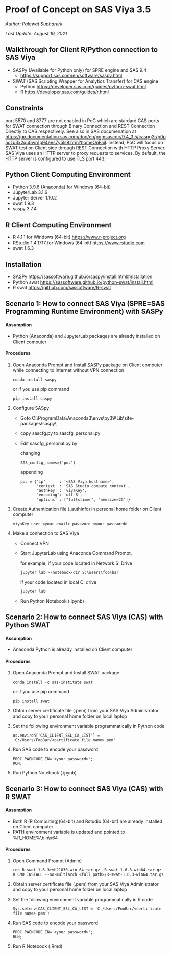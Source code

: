 # Proof of Concept on SAS Viya 3.5
_Author: Palawat Supharerk_

_Last Update: August 19, 2021_
## Walkthrough for Client R/Python connection to SAS Viya
- SASPy (Available for Python only) for SPRE engine and SAS 9.4
  - https://support.sas.com/en/software/saspy.html
- SWAT (SAS Scripting Wrapper for Analytics Transfer) for CAS engine
  - Python https://developer.sas.com/guides/python-swat.html
  - R https://developer.sas.com/guides/r.html
## Constraints
port 5570 and 8777 are not enabled in PoC which are stardard CAS ports for SWAT connection through Binary Connection and REST Connection Directly to CAS respectively. See also in SAS documenation at https://go.documentation.sas.com/doc/en/pgmsascdc/9.4_3.5/caspg3r/p0paczu3x2qu0wn1p94ees7y5ls8.htm?homeOnFail. Instead, PoC will focus on SWAT test on Client side through REST Connection with HTTP Proxy Server. SAS Viya uses an HTTP server to proxy requests to services. By default, the HTTP server is configured to use TLS port 443. 
## Python Client Computing Environment
- Python 3.9.6 (Anaconda) for Windows (64-bit)
- JupyterLab 3.1.6
- Jupyter Server 1.10.2
- swat 1.9.3
- saspy 3.7.4

## R Client Computing Environment
- R 4.1.1 for Windows (64-bit) https://www.r-project.org
- RStudio 1.4.1717 for Windows (64-bit) https://www.rstudio.com
- swat 1.6.3

## Installation
- SASPy https://sassoftware.github.io/saspy/install.html#installation
- Python swat https://sassoftware.github.io/python-swat/install.html
- R swat https://github.com/sassoftware/R-swat

## Scenario 1: How to connect SAS Viya (SPRE=SAS Programming Runtime Environment) with SASPy
#### Assumption
   - Python (Anaconda) and JupyterLab packages are already installed on Client computer
#### Procedures
1. Open Anaconda Prompt and Install SASPy package on Client computer while connecting to Internet without VPN connection
   ```
   conda install saspy
   ```
   or if you use pip command
   ```
   pip install saspy
   ```
3. Configure SASpy

   - Goto C:\ProgramData\Anaconda3\envs\py39\Lib\site-packages\saspy\
   - copy sascfg.py to sascfg_personal.py
   - Edit sascfg_personal.py by
    
       changing
       ```
       SAS_config_names=['poc']
       ```
       appending
       ```
       poc = {'ip'      : '<SAS Viya hostname>',
              'context' : 'SAS Studio compute context',
              'authkey' : 'viyaKey',
              'encoding': 'utf-8',
              'options' : ["fullstimer", "memsize=2G"]}
       ```
4. Create Authentication file (_authinfo) in personal home folder on Client computer
   ```
   viyaKey user <your email> password <your password>
   ```
5. Make a connection to SAS Viya
   - Connect VPN
   - Start JupyterLab using Anaconda Command Prompt,
    
     for example,
     if your code located in Network S: Drive
     ```
     jupyter lab --notebook-dir S:\users\foo\bar
     ```
     if your code located in local C: drive
     ```
     jupyter lab
     ```
   - Run Python Notebook (.ipynb)

## Scenario 2: How to connect SAS Viya (CAS) with Python SWAT
#### Assumption
   - Anaconda Python is already installed on Client computer
#### Procedures
1. Open Anaconda Prompt and Install SWAT package
   ```
   conda install -c sas-institute swat
   ```
   or if you use pip command
   ```
   pip install swat
   ```
2. Obtain server certificate file (.pem) from your SAS Viya Administrator and copy to your personal home folder on local laptop
3. Set the following environment variable programmatically in Python code
   ```
   os.environ['CAS_CLIENT_SSL_CA_LIST'] = 'C:/Users/FooBar/<certificate file name>.pem'
   ```

4. Run SAS code to encode your password
   ```
   PROC PWENCODE IN='<your password>';
   RUN;
   ```
3. Run Python Notebook (.ipynb)
 
## Scenario 3: How to connect SAS Viya (CAS) with R SWAT
#### Assumption
   - Both R (R Computing)(64-bit) and Rstudio (64-bit) are already installed on Client computer
   - PATH environment variable is updated and pointed to %R_HOME%\bin\x64
#### Procedures
1. Open Command Prompt (Admin)
   ```
   ren R-swat-1.6.3+vb21030-win-64.tar.gz  R-swat-1.6.3-win64.tar.gz
   R CMD INSTALL --no-multiarch <full path>/R-swat-1.6.3-win64.tar.gz
   ```
2. Obtain server certificate file (.pem) from your SAS Viya Administrator and copy to your personal home folder on local laptop
3. Set the following environment variable programmatically in R code
   ```
   Sys.setenv(CAS_CLIENT_SSL_CA_LIST = 'C:/Users/FooBar/<certificate file name>.pem')
   ```

4. Run SAS code to encode your password
   ```
   PROC PWENCODE IN='<your password>';
   RUN;
   ```
3. Run R Notebook (.Rmd)
